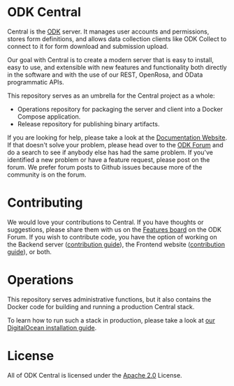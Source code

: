 ODK Central
===========

Central is the [ODK](https://getodk.org/) server. It manages user accounts and permissions, stores form definitions, and allows data collection clients like ODK Collect to connect to it for form download and submission upload.

Our goal with Central is to create a modern server that is easy to install, easy to use, and extensible with new features and functionality both directly in the software and with the use of our REST, OpenRosa, and OData programmatic APIs.

This repository serves as an umbrella for the Central project as a whole:

* Operations repository for packaging the server and client into a Docker Compose application.
* Release repository for publishing binary artifacts.

If you are looking for help, please take a look at the [Documentation Website](https://docs.getodk.org/central-intro/). If that doesn't solve your problem, please head over to the [ODK Forum](https://forum.getodk.org) and do a search to see if anybody else has had the same problem. If you've identified a new problem or have a feature request, please post on the forum. We prefer forum posts to Github issues because more of the community is on the forum.

Contributing
============

We would love your contributions to Central. If you have thoughts or suggestions, please share them with us on the [Features board](https://forum.getodk.org/c/features) on the ODK Forum. If you wish to contribute code, you have the option of working on the Backend server ([contribution guide](https://github.com/getodk/central-backend/blob/master/CONTRIBUTING.md)), the Frontend website ([contribution guide](https://github.com/getodk/central-frontend/blob/master/CONTRIBUTING.md)), or both.

Operations
==========

This repository serves administrative functions, but it also contains the Docker code for building and running a production Central stack.

To learn how to run such a stack in production, please take a look at [our DigitalOcean installation guide](https://docs.getodk.org/central-install-digital-ocean/).

License
=======

All of ODK Central is licensed under the [Apache 2.0](https://raw.githubusercontent.com/getodk/central/master/LICENSE) License.

